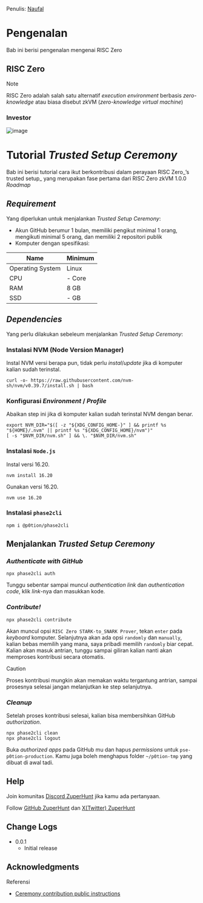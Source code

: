 Penulis: [Naufal](https://twitter.com/0xfal)

# Pengenalan
Bab ini berisi pengenalan mengenai RISC Zero

## RISC Zero
> [!NOTE]
> RISC Zero adalah salah satu alternatif _execution environment_ berbasis _zero-knowledge_ atau biasa disebut zkVM (_zero-knowledge virtual machine_)

### Investor
![image](https://github.com/ZuperHunt/RISC-Zero-Trusted-Setup-Ceremony/assets/80172679/d5b6380a-ba87-45f6-b677-6cc8fa2bf737)


# Tutorial _Trusted Setup Ceremony_
Bab ini berisi tutorial cara ikut berkontribusi dalam perayaan RISC Zero_’s trusted setup_ yang merupakan fase pertama dari RISC Zero zkVM 1.0.0 _Roadmap_

## _Requirement_
Yang diperlukan untuk menjalankan _Trusted Setup Ceremony_:
- Akun GitHub berumur 1 bulan, memiliki pengikut minimal 1 orang, mengikuti minimal 5 orang, dan memiliki 2 repositori publik
- Komputer dengan spesifikasi:

| Name | Minimum |
| ------------- | ------------- |
| Operating System  | Linux  |
| CPU  | - Core  |
| RAM  | 8 GB  |
| SSD  | - GB  |
  
## _Dependencies_
Yang perlu dilakukan sebeleum menjalankan _Trusted Setup Ceremony_:

### Instalasi NVM (Node Version Manager)
Instal NVM versi berapa pun, tidak perlu _instal_/_update_ jika di komputer kalian sudah terinstal.
```
curl -o- https://raw.githubusercontent.com/nvm-sh/nvm/v0.39.7/install.sh | bash
```

### Konfigurasi _Environment_ / _Profile_
Abaikan step ini jika di komputer kalian sudah terinstal NVM dengan benar.
```
export NVM_DIR="$([ -z "${XDG_CONFIG_HOME-}" ] && printf %s "${HOME}/.nvm" || printf %s "${XDG_CONFIG_HOME}/nvm")"
[ -s "$NVM_DIR/nvm.sh" ] && \. "$NVM_DIR/nvm.sh"
```

### Instalasi `Node.js`
Instal versi 16.20.
```
nvm install 16.20
```
Gunakan versi 16.20.
```
nvm use 16.20
```

### Instalasi `phase2cli`
```
npm i @p0tion/phase2cli
```

## Menjalankan _Trusted Setup Ceremony_

### _Authenticate with GitHub_
```
npx phase2cli auth
```
Tunggu sebentar sampai muncul _authentication link_ dan _authentication code_, klik _link_-nya dan masukkan kode.

### _Contribute!_
```
npx phase2cli contribute
```
Akan muncul opsi `RISC Zero STARK-to_SNARK Prover`, tekan `enter` pada _keyboard_ komputer. Selanjutnya akan ada opsi `randomly` dan `manually`, kalian bebas memilih yang mana, saya pribadi memilih `randomly` biar cepat.
Kalian akan masuk antrian, tunggu sampai giliran kalian nanti akan memproses kontribusi secara otomatis.

> [!CAUTION]
> Proses kontribusi mungkin akan memakan waktu tergantung antrian, sampai prosesnya selesai jangan melanjutkan ke step selanjutnya.

### _Cleanup_
Setelah proses kontribusi selesai, kalian bisa membersihkan GitHub _authorization_.
```
npx phase2cli clean
npx phase2cli logout
```
Buka _authorized apps_ pada GitHub mu dan hapus _permissions_ untuk `pse-p0tion-production`. Kamu juga boleh menghapus folder `~/p0tion-tmp` yang dibuat di awal tadi.

## Help

Join komunitas [Discord ZuperHunt](https://t.co/n7TeWVlA48) jika kamu ada pertanyaan.

Follow [GitHub ZuperHunt](https://github.com/ZuperHunt) dan [X(Twitter) ZuperHunt](https://twitter.com/ZuperHunt)

## Change Logs

* 0.0.1
    * Initial release

## Acknowledgments

Referensi
* [Ceremony contribution public instructions](https://www.risczero.com/blog/ceremony-contribution-public-instructions)
